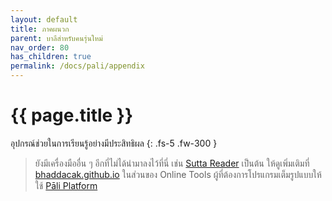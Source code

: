 ```yaml
---
layout: default
title: ภาคผนวก
parent: บาลีสำหรับคนรุ่นใหม่
nav_order: 80
has_children: true
permalink: /docs/pali/appendix
---
```


# {{ page.title }}

อุปกรณ์ช่วยในการเรียนรู้อย่างมีประสิทธิผล
{: .fs-5 .fw-300 }

> ยังมีเครื่องมืออื่น ๆ อีกที่ไม่ได้นำมาลงไว้ที่นี่ เช่น [Sutta Reader](https://bhaddacak.github.io/suttareader) เป็นต้น ให้ดูเพิ่มเติมที่ [bhaddacak.github.io](https://bhaddacak.github.io) ในส่วนของ Online Tools ผู้ที่ต้องการโปรแกรมเต็มรูปแบบให้ใช้ [Pāli Platform](https://bhaddacak.github.io/paliplatform)

